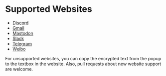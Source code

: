 # Supported Websites

- [Discord](https://discordapp.com/)
- [Gmail](https://mail.google.com/)
- [Mastodon](https://mastodon.social/)
- [Slack](https://slack.com/)
- [Telegram](https://telegram.com/)
- [Weibo](https://www.weibo.com/)

For unsupported websites, you can copy the encrypted text from the popup to the
textbox in the website. Also, pull requests about new website support are
welcome.
